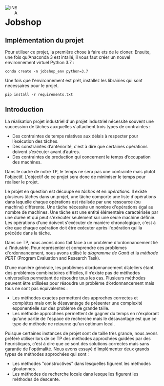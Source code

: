 <img src="http://www.math.univ-toulouse.fr/~besse/Wikistat/Images/Logo_INSAvilletoulouse-RVB.png" style="text-align:right; float:left; max-width: 40px;margin:0px auto 0px auto; display: inline" alt="INSA"/>

# Jobshop

Implémentation du projet
---

Pour utiliser ce projet, la première chose à faire ets de le cloner. Ensuite, une fois qu'Anaconda 3 est intallé, il vous 
faut créer un nouvel environnement virtuel Python 3.7 :
```
conda create -n jobshop_env python=3.7
```

Une fois que l'environnement est prêt, installez les librairies qui sont nécessaires pour le projet.
```
pip install -r requirements.txt
```


Introduction
---

La réalisation projet industriel d'un projet industriel nécessite souvent une succession de tâches auxquelles s'attachent 
trois types de contraintes :
- Des contraintes de temps relatives aux délais à respecter pour l’exécution des tâches.
- Des constraintes d’antériorité, c'est à dire que certaines opérations doivent s’exécuter avant d’autres.
- Des contraintes de production qui concernent le  temps  d’occupation  des machines.

Dans le cadre de notre TP,  le temps ne sera pas une contrainte mais plutôt l'objectif. L'objectif de ce projet
sera donc de minimiser le temps pour réaliser le projet.

Le projet en question est découpé en *tâches* et en *opérations*. Il existe plusieurs tâches dans un projet, une tâche comporte
une liste d'opérations dans laquelle chaque opérations est réalisée par une ressource (ou machine) différente. Une tâche
nécessite un nombre d'opérations égal au nombre de machines. Une tâche est une entité élémentaire caractérisée par une durée
et qui peut s'exécuter seulement sur une seule machine définie. Les opérations d'une doivent s'exécuter de manière
chronologique, c'est à dire que chaque opération doit être exécuter après l'opération qui la précède dans la tâche.


Dans ce TP, nous avons donc fait face à un problème d'ordonnancement lié à l'industrie. Pour représenter et comprendre ces 
problèmes d'ordonnancement, nous avons utilisé le *diagramme de Gantt* et la *méthode PERT* (Program Evaluation and Research 
Task).


D’une manière générale, les problèmes d’ordonnancement d’ateliers étant des problèmes combinatoires difficiles, il 
n’existe pas de méthodes universelles permettant de résoudre tous les cas. 
Plusieurs méthodes peuvent être utilisées pour résoudre un problème d’ordonnancement mais tous ne sont pas équivalentes :
- Les méthodes exactes permettent des approches correctes et complétes mais ont le désavantage de présenter une complexité
exponentielle sur des problème de grande taille.
- Les méthode approchées permettent de gagner du temps en n'explorant qu'une partie de l'espace de recherche mais le 
désavantage est que ce type de méthode ne retourne qu'un optimum local.

Puisque certaines instances de projet sont de taille très grande, nous avons préféré utiliser lors de ce TP des méthodes 
approchées guidées par des heuristiques, c'est à dire que ce sont des solutions correctes mais sans garantie de l'optimalité.
Nous avons essayé d'implémenter deux grands types de méthodes approchées qui sont :
- Les méthodes "constructives" dans lesquelles figurent les méthodes gloutonnes.
- Les méthodes de recherche locale dans lesquelles figurent les méthodes de descente.

